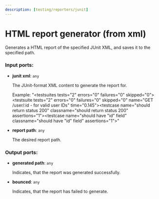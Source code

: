 ```yaml
---
description: [testing/reporters/junit]
---
```


# HTML report generator (from xml)

Generates a HTML report of the specified JUnit XML, and saves it to the specified path.

### Input ports:

* __junit xml__: ` any `

    The JUnit-format XML content to generate the report for.
    
    Example:
    "<testsuites tests=\"2\" errors=\"0\" failures=\"0\" skipped=\"0\"><testsuite tests=\"2\" errors=\"0\" failures=\"0\" skipped=\"0\" name=\"GET /user/:id - for valid user IDs\" time=\"0.145\"><testcase name=\"should return status 200\" classname=\"should return status 200\" assertions=\"1\"></testcase><testcase name=\"should have &quot;id&quot; field\" classname=\"should have &quot;id&quot; field\" assertions=\"1\"></testcase></testsuite></testsuites>"


* __report path__: ` any `

    The desired report path.

### Output ports:

* __generated path__: ` any `

    Indicates, that the report was generated successfully.


* __bounced__: ` any `

    Indicates, that the report has failed to generate.

